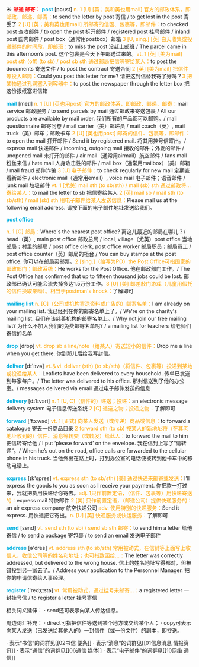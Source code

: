 ☀ <font color="red">**邮递 邮寄：**</font>
<font color="sky blue">**post**</font> [pəʊst] 
<font color="orange">n. 1 [U] [英；美和英也用mail] 官方的邮政体系，即邮政、邮递、邮寄：</font>to send the letter by post 寄信 / to get lost in the post 寄丢了 <font color="orange">2 [U] [英；美和英也用mail] 所邮寄的信函、包裹等，即邮件：</font>to checked post 查收邮件 / to open the post 拆开邮件 / registered post 挂号邮件 / inland post 国内邮件 / post box（通常用postbox）邮箱 <font color="orange">3 [U, sing.] [英] 白天收集或投递邮件的时间段，即邮班：</font>to miss the post 没赶上邮班 / The parcel came in this afternoon’s post. 这个包裹是今天下午邮送过来的。<font color="orange">vt. 1 [英] [美为mail] post sth (off) (to sb) / post sb sth 通过邮局把信等寄给某人：</font>to post the documents 寄送文件 / to post the contract 寄送合同 <font color="orange">2 [英] [美为mail] 把信件等投入邮筒：</font>Could you post this letter for me? 请把这封信替我寄了好吗？<font color="orange">3 把某物通过孔洞塞入到容器中：</font>to post the newspaper through the letter box 把这份报纸塞进信箱

<font color="sky blue">**mail**</font> [meɪl] 
<font color="orange">n. 1 [U] [英也用post] 官方的邮政体系，即邮政、邮递、邮寄：</font>mail service 邮政服务 / to send parcels by mail 通过邮政来寄送包裹 / All our products are available by mail order. 我们所有的产品都可以邮购。/ mail questionnaire 邮寄问卷 / mail carrier（美）邮递员 / mail coach（英）, mail truck（美）邮车；邮政卡车 <font color="orange">2 [U] [英也用post] 邮寄的信件、包裹等，即邮件：</font>to open the mail 打开邮件 / Send it by registered mail. 将其用挂号信寄出。/ express mail 快递邮件 / incoming, outgoing mail 接收的邮件；外发的邮件 / unopened mail 未打开的邮件 / air mail（通常用airmail）航空邮件 / fans mail 粉丝来信 / hate mail 人身攻击性的邮件 / mail box（通常用mailbox）（美）邮箱 / mail fraud 邮件诈骗 <font color="orange">3 [U] 电子邮件：</font>to check regularly for new mail 定期查看新邮件 / electronic mail（通常用email）, voice mail 电子邮件；语音邮件 / junk mail 垃圾邮件 <font color="orange">vt. 1 [尤美] mail sth (to sb/sth) / mail (sb) sth 通过邮政将…寄给某人：</font>to mail the letter to sb 把信寄给某人 <font color="orange">2 [英] mail sb / mail sth (to sb/sth) / mail (sb) sth 用电子邮件给某人发送信息：</font>Please mail us at the following email address. 请按下面的电子邮件地址发送给我们。
           
<font color="sky blue">**post office**</font>

<font color="orange">n. 1 [C] 邮局：</font>Where's the nearest post office? 离这儿最近的邮局在哪儿？/ head（英）, main post office 邮政总局 / local, village（尤英）post office 当地邮局；村里的邮局 / post office clerk, post office worker 邮局职员；邮局员工 / post office counter（英）邮局的柜台 / You can buy stamps at the post office. 你可以在邮局买邮票。<font color="orange">2 [sing.]（缩写为PO）the Post Office可指国家的邮政部门；邮政系统：</font>He works for the Post Office. 他在邮政部门工作。/ The Post Office has confirmed that up to fifteen thousand jobs could be lost. 邮政部已确认可能会流失掉多达1.5万份工作。<font color="orange">3 [U] [美] 邮差敲门游戏（儿童用假托的信件换取亲吻）。相当于postman's knock：</font>了解即可
           
<font color="sky blue">**mailing list**</font>
<font color="orange">n. [C]（公司或机构寄送资料或广告的）邮寄名单：</font>I am already on your mailing list. 我已经列在你的邮寄名单上了。/ We're on the charity's mailing list. 我们在该慈善机构的邮寄名单上。/ Why not join our free mailing list? 为什么不加入我们的免费邮寄名单呢? / a mailing list for teachers 给老师们寄信的名单

<font color="sky blue">**drop**</font> [drɒp] 
<font color="orange">vt. drop sb a line/note（给某人）寄送短小的信件：</font>Drop me a line when you get there. 你到那儿后给我写封信。

<font color="sky blue">**deliver**</font> [dɪ'lɪvə] 
<font color="orange">vt.＆vi. deliver (sth) (to sb/sth)（将信件、包裹等）投递到某地或投递给某人：</font>Leaflets have been delivered to every household. 传单已发送到每家每户。/ The letter was delivered to his office. 那封信送到了他的办公室。/ messages delivered via email 通过电子邮件发送的信息 
           
<font color="sky blue">**delivery**</font> [dɪˈlɪvəri]
<font color="orange">n. 1 [U, C]（信件的）递送；投递：</font>an electronic message delivery system 电子信息传送系统 <font color="orange">2 [C] 递送之物；投递之物：</font>了解即可

<font color="sky blue">**forward**</font> ['fɔ:wəd] 
<font color="orange">vt. 1 [正式] 向某人发送（或传递）商品或信息：</font>to forward a catalogue 寄去一份商品目录 <font color="orange">2 forward sth (to sb) 按某人的新地址将（在其老地址收到的）信件、消息等转交（或转发）给此人：</font>to forward the mail to him 把信转寄给他 / I put ‘please forward’ on the envelope. 我在信封上写了“请转递”。/ When he’s out on the road, office calls are forwarded to the cellular phone in his truck. 当他外出在路上时，打到办公室的电话便被转到他卡车中的移动电话上。

<font color="sky blue">**express**</font> [ɪk'spres] 
<font color="orange">vt. express sth (to sb/sth) [美] 通过快递来邮寄或发送：</font>I’ll express the goods to you as soon as I receive your payment. 你把款一打过来，我就把货用快递给你寄去。<font color="orange">adj. 1只作前置定语，（信件、包裹等）用快递寄送的：</font>express mail 特快邮件 <font color="orange">2 [美] 只作前置定语，（邮递公司）提供快递服务的：</font>an air express company 航空快递公司 <font color="orange">adv. 使用特别的快递服务：</font>Send it express. 用快递把它寄出。<font color="orange">n. [U] [英] 快递服务或快运服务：</font>了解即可

<font color="sky blue">**send**</font> [send] 
<font color="orange">vt. send sth (to sb) / send sb sth 邮寄：</font>to send him a letter 给他寄信 / to send a package 寄包裹 / to send an email 发送电子邮件

<font color="sky blue">**address**</font> [ə'dres] 
<font color="orange">vt. address sth (to sb/sth) 常用被动式，在信封等上面写上收信人、收信公司等的姓名和地址；也可指致函给…：</font>The letter was correctly addressed, but delivered to the wrong house. 信上的姓名地址写得都对，但被错投到另一家去了。/ Address your application to the Personnel Manager. 把你的申请信寄给人事经理。

<font color="sky blue">**register**</font> ['redӡɪstə] 
<font color="orange">vt. 常用被动式，通过挂号来邮寄…：</font>a registered letter 一封挂号信 / to register a letter 挂号寄信

相关词义延伸：
· send还可表示向某人传达信息。

周边词汇补充：
· direct可指把信件等送到某个地方或交给某个人；
· copy可表示向某人发送（已发送给其他人的）一封信件（或一份文件）的副本，即抄送。

· 表示“书信”的词群见[[02书信 便条]]
· 表示“消息”的词群见[[01信息消息 情报资讯]]
· 表示“通信”的词群见[[06通信 媒体]]
· 表示“电子邮件”的词群见[[10网络 通信]]
